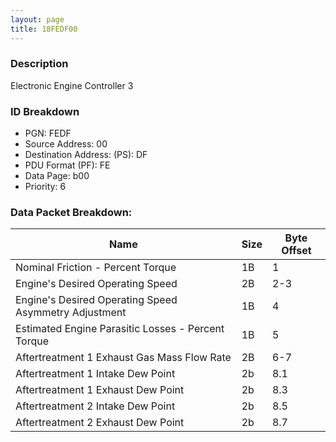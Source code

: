 ```yaml
---
layout: page
title: 18FEDF00
---
```


### Description

Electronic Engine Controller 3

### ID Breakdown
<ul>
 <li>PGN: FEDF</li>
 <li>Source Address: 00</li>
 <li>Destination Address: (PS): DF</li>
 <li>PDU Format (PF): FE</li>
 <li>Data Page: b00</li>
 <li>Priority: 6</li>
</ul>

### Data Packet Breakdown:

| Name | Size | Byte Offset |
| ---- | ---- | ----------- |
| Nominal Friction - Percent Torque | 1B | 1 |
| Engine's Desired Operating Speed | 2B | 2-3 |
| Engine's Desired Operating Speed Asymmetry Adjustment | 1B | 4 |
| Estimated Engine Parasitic Losses - Percent Torque | 1B | 5 |
| Aftertreatment 1 Exhaust Gas Mass Flow Rate | 2B | 6-7 |
| Aftertreatment 1 Intake Dew Point | 2b | 8.1 |
| Aftertreatment 1 Exhaust Dew Point | 2b | 8.3 |
| Aftertreatment 2 Intake Dew Point | 2b | 8.5 |
| Aftertreatment 2 Exhaust Dew Point | 2b | 8.7 |
